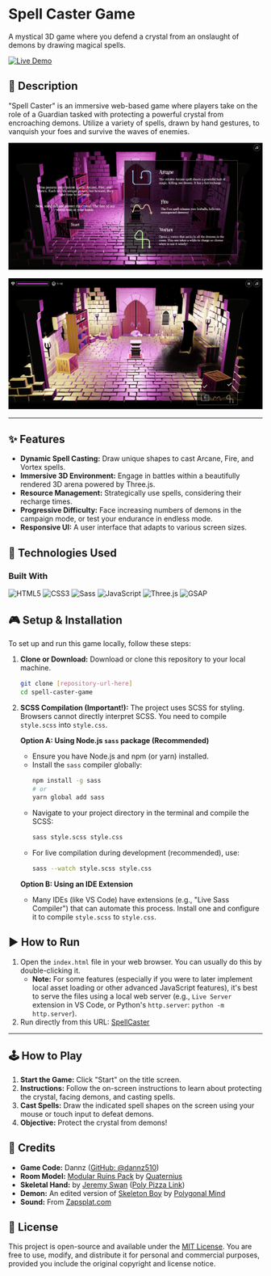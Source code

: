# Spell Caster Game

A mystical 3D game where you defend a crystal from an onslaught of demons by drawing magical spells.

[![Live Demo](https://img.shields.io/badge/Live%20Demo-GitHub%20Pages-blue?style=for-the-badge&logo=github)](https://[your-github-username].github.io/[your-repository-name]/)
## 🔮 Description

"Spell Caster" is an immersive web-based game where players take on the role of a Guardian tasked with protecting a powerful crystal from encroaching demons. Utilize a variety of spells, drawn by hand gestures, to vanquish your foes and survive the waves of enemies.
<!-- Add your images here -->

![Gameplay Screenshot 1](spellcaster1.png)

![Gameplay Screenshot 2](spellcaster2.png)

---

## ✨ Features

* **Dynamic Spell Casting:** Draw unique shapes to cast Arcane, Fire, and Vortex spells.
* **Immersive 3D Environment:** Engage in battles within a beautifully rendered 3D arena powered by Three.js.
* **Resource Management:** Strategically use spells, considering their recharge times.
* **Progressive Difficulty:** Face increasing numbers of demons in the campaign mode, or test your endurance in endless mode.
* **Responsive UI:** A user interface that adapts to various screen sizes.

## 🚀 Technologies Used

### Built With

![HTML5](https://img.shields.io/badge/HTML5-E34F26?style=for-the-badge&logo=html5&logoColor=white)
![CSS3](https://img.shields.io/badge/CSS3-1572B6?style=for-the-badge&logo=css3&logoColor=white)
![Sass](https://img.shields.io/badge/Sass-CC6699?style=for-the-badge&logo=sass&logoColor=white)
![JavaScript](https://img.shields.io/badge/JavaScript-F7DF1E?style=for-the-badge&logo=javascript&logoColor=black)
![Three.js](https://img.shields.io/badge/Three.js-black?style=for-the-badge&logo=three.js&logoColor=white)
![GSAP](https://img.shields.io/badge/GSAP-88CE02?style=for-the-badge&logo=greensock&logoColor=white)

## 🎮 Setup & Installation

To set up and run this game locally, follow these steps:

1.  **Clone or Download:**
    Download or clone this repository to your local machine.

    ```bash
    git clone [repository-url-here]
    cd spell-caster-game
    ```

2.  **SCSS Compilation (Important!):**
    The project uses SCSS for styling. Browsers cannot directly interpret SCSS. You need to compile `style.scss` into `style.css`.

    **Option A: Using Node.js `sass` package (Recommended)**
    * Ensure you have Node.js and npm (or yarn) installed.
    * Install the `sass` compiler globally:
        ```bash
        npm install -g sass
        # or
        yarn global add sass
        ```
    * Navigate to your project directory in the terminal and compile the SCSS:
        ```bash
        sass style.scss style.css
        ```
    * For live compilation during development (recommended), use:
        ```bash
        sass --watch style.scss style.css
        ```

    **Option B: Using an IDE Extension**
    * Many IDEs (like VS Code) have extensions (e.g., "Live Sass Compiler") that can automate this process. Install one and configure it to compile `style.scss` to `style.css`.

## ▶️ How to Run



1.  Open the `index.html` file in your web browser. You can usually do this by double-clicking it.
    * **Note:** For some features (especially if you were to later implement local asset loading or other advanced JavaScript features), it's best to serve the files using a local web server (e.g., `Live Server` extension in VS Code, or Python's `http.server`: `python -m http.server`).
2. Run directly from this URL: [SpellCaster](https://raw.githack.com/dannz510/Spell_Caster/refs/heads/main/Spell%20Caster/index.html)

---

## 🕹️ How to Play

1.  **Start the Game:** Click "Start" on the title screen.
2.  **Instructions:** Follow the on-screen instructions to learn about protecting the crystal, facing demons, and casting spells.
3.  **Cast Spells:** Draw the indicated spell shapes on the screen using your mouse or touch input to defeat demons.
4.  **Objective:** Protect the crystal from demons!

## 📜 Credits

* **Game Code:** Dannz ([GitHub: @dannz510](https://github.com/dannz510))
* **Room Model:** [Modular Ruins Pack](https://quaternius.com/packs/ultimatemodularruins.html) by [Quaternius](https://quaternius.com/)
* **Skeletal Hand:** by [Jeremy Swan](https://poly.pizza/u/Jeremy%20Swan) ([Poly Pizza Link](https://poly.pizza/m/3b3VmmxXZ7S))
* **Demon:** An edited version of [Skeleton Boy](https://poly.pizza/m/Q0ZWVssZCg) by [Polygonal Mind](https://poly.pizza/u/Polygonal%20Mind)
* **Sound:** From [Zapsplat.com](https://zapsplat.com)

## 📄 License

This project is open-source and available under the [MIT License](https://opensource.org/licenses/MIT). You are free to use, modify, and distribute it for personal and commercial purposes, provided you include the original copyright and license notice.
